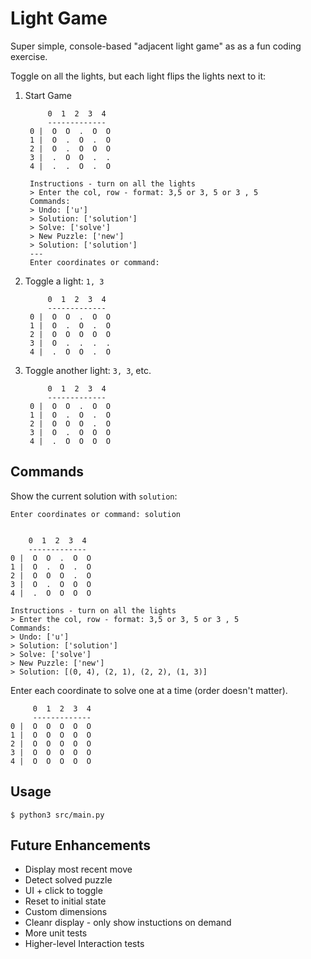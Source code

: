 # Light Game

Super simple, console-based "adjacent light game" as as a fun coding exercise.

Toggle on all the lights, but each light flips the lights next to it:

1. Start Game

            0  1  2  3  4
            -------------
        0 |  O  O  .  O  O
        1 |  O  .  O  .  O
        2 |  O  .  O  O  O
        3 |  .  O  O  .  .
        4 |  .  .  O  .  O

        Instructions - turn on all the lights
        > Enter the col, row - format: 3,5 or 3, 5 or 3 , 5
        Commands:
        > Undo: ['u']
        > Solution: ['solution']
        > Solve: ['solve']
        > New Puzzle: ['new']
        > Solution: ['solution']
        ---
        Enter coordinates or command: 

1. Toggle a light: `1, 3`

            0  1  2  3  4
            -------------
        0 |  O  O  .  O  O
        1 |  O  .  O  .  O
        2 |  O  O  O  O  O
        3 |  O  .  .  .  .
        4 |  .  O  O  .  O

1. Toggle another light: `3, 3`, etc.

            0  1  2  3  4
            -------------
        0 |  O  O  .  O  O
        1 |  O  .  O  .  O
        2 |  O  O  O  .  O
        3 |  O  .  O  O  O
        4 |  .  O  O  O  O

## Commands
Show the current solution with `solution`:

    Enter coordinates or command: solution

    
        0  1  2  3  4
        -------------
    0 |  O  O  .  O  O
    1 |  O  .  O  .  O
    2 |  O  O  O  .  O
    3 |  O  .  O  O  O
    4 |  .  O  O  O  O

    Instructions - turn on all the lights
    > Enter the col, row - format: 3,5 or 3, 5 or 3 , 5
    Commands:
    > Undo: ['u']
    > Solution: ['solution']
    > Solve: ['solve']
    > New Puzzle: ['new']
    > Solution: [(0, 4), (2, 1), (2, 2), (1, 3)]

Enter each coordinate to solve one at a time (order doesn't matter).

         0  1  2  3  4
         -------------
    0 |  O  O  O  O  O
    1 |  O  O  O  O  O
    2 |  O  O  O  O  O
    3 |  O  O  O  O  O
    4 |  O  O  O  O  O

## Usage
`$ python3 src/main.py`

## Future Enhancements
- Display most recent move
- Detect solved puzzle
- UI + click to toggle
- Reset to initial state
- Custom dimensions
- Cleanr display - only show instuctions on demand
- More unit tests
- Higher-level Interaction tests